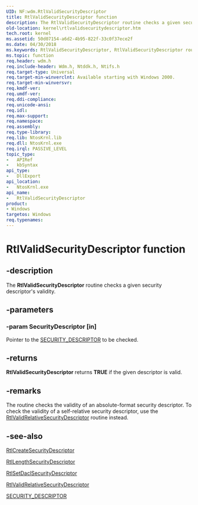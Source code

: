 ```yaml
---
UID: NF:wdm.RtlValidSecurityDescriptor
title: RtlValidSecurityDescriptor function
description: The RtlValidSecurityDescriptor routine checks a given security descriptor's validity.
old-location: kernel\rtlvalidsecuritydescriptor.htm
tech.root: kernel
ms.assetid: 50d07154-a6d2-4b95-822f-33c0f37ece2f
ms.date: 04/30/2018
ms.keywords: RtlValidSecurityDescriptor, RtlValidSecurityDescriptor routine [Kernel-Mode Driver Architecture], k109_59b52650-028b-4e7a-8a00-234f40e354f2.xml, kernel.rtlvalidsecuritydescriptor, wdm/RtlValidSecurityDescriptor
ms.topic: function
req.header: wdm.h
req.include-header: Wdm.h, Ntddk.h, Ntifs.h
req.target-type: Universal
req.target-min-winverclnt: Available starting with Windows 2000.
req.target-min-winversvr: 
req.kmdf-ver: 
req.umdf-ver: 
req.ddi-compliance: 
req.unicode-ansi: 
req.idl: 
req.max-support: 
req.namespace: 
req.assembly: 
req.type-library: 
req.lib: NtosKrnl.lib
req.dll: NtosKrnl.exe
req.irql: PASSIVE_LEVEL
topic_type:
-	APIRef
-	kbSyntax
api_type:
-	DllExport
api_location:
-	NtosKrnl.exe
api_name:
-	RtlValidSecurityDescriptor
product:
- Windows
targetos: Windows
req.typenames: 
---
```


# RtlValidSecurityDescriptor function


## -description


The <b>RtlValidSecurityDescriptor</b> routine checks a given security descriptor's validity.


## -parameters




### -param SecurityDescriptor [in]

Pointer to the <a href="https://msdn.microsoft.com/library/windows/hardware/ff563689">SECURITY_DESCRIPTOR</a> to be checked.


## -returns



<b>RtlValidSecurityDescriptor</b> returns <b>TRUE</b> if the given descriptor is valid.




## -remarks



The routine checks the validity of an absolute-format security descriptor. To check the validity of a self-relative security descriptor, use the <a href="https://msdn.microsoft.com/library/windows/hardware/ff563019">RtlValidRelativeSecurityDescriptor</a> routine instead.




## -see-also




<a href="https://msdn.microsoft.com/library/windows/hardware/ff561827">RtlCreateSecurityDescriptor</a>



<a href="https://msdn.microsoft.com/library/windows/hardware/ff562025">RtlLengthSecurityDescriptor</a>



<a href="https://msdn.microsoft.com/library/windows/hardware/ff562781">RtlSetDaclSecurityDescriptor</a>



<a href="https://msdn.microsoft.com/library/windows/hardware/ff563019">RtlValidRelativeSecurityDescriptor</a>



<a href="https://msdn.microsoft.com/library/windows/hardware/ff563689">SECURITY_DESCRIPTOR</a>
 

 


